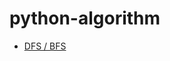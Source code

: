 # python-algorithm
* [DFS / BFS](https://github.com/k9want/python-Algorithm/blob/main/DFS_BFS/DFS_BFS.md)
